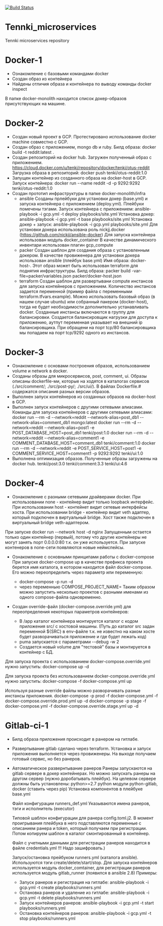 [![Build Status](https://travis-ci.com/otus-devops-2019-02/Tennki_microservices.svg?branch=master)](https://travis-ci.org/otus-devops-2019-02/Tennki_microservices)

# Tennki_microservices
Tennki microservices repository

# Docker-1
- Ознакомление с базовыми командами docker 
- Создан образ из контейнера
- Найдены отличия образа и контейнера по выводу команды docker inspect

В папке docker-monolith находится список докер-образов присутствующих на машине.


# Docker-2
- Создан новый проект в GCP. Протестировано использование docker machine совместно с GCP.
- Создан образ с приложением, mongo db и ruby. 
    Билд образа: docker build -t reddit:latest .
- Создан репозиторий на docker hub. Загружен полученный образ с приложением.
https://cloud.docker.com/u/tenki/repository/docker/tenki/otus-reddit
    Загрузка образа в репозиторий: docker push tenki/otus-reddit:1.0
- Запущен контейнер из созданного образа на docker-host в GCP.
    Запуск контейнера: docker run --name reddit -d -p 9292:9292 tenki/otus-reddit:1.0
- Создан прототип инфраструктуры в папке docker-monolith/infra
    - ansible
        Созданы прлейбуки для установки докер (base.yml) и запуска контейнера с приложением (deploy.yml). Плейбуки помечены тэгами.
        Запуск контейнера с приложением: ansible-playbook -i gcp.yml -t deploy playbooks/site.yml
        Установка докер: ansible-playbook -i gcp.yml -t base playbooks/site.yml
        Установка докер + запуск: ansible-playbook -i gcp.yml playbooks/site.yml
            Для установки докера использована роль nickjj.docker (https://github.com/nickjj/ansible-docker)
            Для запуска контейнера использован модуль docker_container
            В качестве динамического инвентари использован плагин gcp_compute
    - packer
        Создан шаблон для создания образа с установленным докером. В качестве провиженера для установки докера использован ansible (плейбук base.yml)
        Имя образа: docker-host-<timestamp>. Этот образ может быть использован terraform для поднятия инфраструктуры.
        Билд образа: packer build -var-file=packer/variables.json packer/docker-host.json
    - terraform
        Создан шаблон для развертывани compute инстансов для запуска контейнеров с приложением. Количество инстансов задается переменной (пример файла с переменными terraform.tfvars.example). Можно использовать базовый образ (в нашем случае ubuntu) или собранный пакером (docker-host), тогда не будет необходимости дополнительно устанавливать docker. Созданные инстансы включаются в группу для балансировки.
        Создается балансировщик нагрузки для доступа к приложению, аутпут переменная указывает на внешний ip балансировщика. При обращени на порт tcp/80 балансировщика мы попадаем на порт tcp/9292 одного из инстансов. 


# Docker-3
- Ознакомление с основами построения образов, использованием volume и network в docker.
- Созданы образы для микросервисов, post, comment, ui. Образы описаны dockerfile-ми, которые на ходятся в каталогах сервисов (./src/comment/; ./src/post-py/; ./src/ui/). В файлах Dockerfile.# содержатся описания разных версии образов.
- Выполнен запуск контейнеров из созданных образов на docker-host в GCP.
- Выполнен запуск контейнеров с другими сетевыми алиасами. 
Команды для запуска контейнеров с другими сетевыми алиасами:
docker run --rm -d --network=reddit --network-alias=post_db1 --network-alias=comment_db1 mongo:latest
docker run --rm -d --network=reddit --network-alias=post1 -e POST_DATABASE_HOST=post_db1 tenki/post:1.0
docker run --rm -d --network=reddit --network-alias=comment1 -e COMMENT_DATABASE_HOST=comment_db1 tenki/comment:1.0
docker run --rm -d --network=reddit -e POST_SERVICE_HOST=post1 -e COMMENT_SERVICE_HOST=comment1 -p 9292:9292 tenki/ui:1.0
- Выполнена оптимизация образов. Полученные образы загружены на docker hub.
tenki/post:3.0
tenki/comment:3.3
tenki/ui:4.6


# Docker-4
- Ознакомление с разными сетевыми драйверами docker.
При использовании none - контейнер видит только loopback интерфейс.
При использовании host - контейнет видит сетевые интерфейсы хоста.
При использовании bridge - контейнер видит veth адаптер, который подключен в виртуальный bridge. Хост также подключен в виртуальный bridge veth-адаптером. 

При запуске docker run --network host -d nginx
Запущенным остается только один контейнер (первый), потому что другие контейнеры не могут занять порт 0.0.0.0:80 т.к. он уже используется.
При запуске контенеров в none-сети появляются новые неймспейсы.

- Ознакомление с основными принципами работы с docker-compose
При запуске docker-compose up в качестве префикса проекта берется имя каталога, в котором находится файл docker-compose. Его можно переопределить через параметр или переменную:
    - docker-compose -p <project-name> run -d
    - через переменныю COMPOSE_PROJECT_NAME=<project-name>
Таким образом можно запустить несколько проектов с разными именами из одного compose-файла одновременно.

- Создан override-файл (docker-compose.override.yml) для переопределения некоторых параметров контейнеров:
    - В /app каталог контейнера монтируется каталог с кодом приложения src/<app> с хостовой машины. (Путь до каталог src задан переменной ${SRC} в env-файле т.к. не известно на каком хосте будет разворачиваться приложение и где будет лежать код)
    - puma запускается с параметрами --debug -w 2
    - Создается новый volume для "тестовой" базы и монтируется в контейнер с БД.

Для запуска проекта с использованием docker-compose.override.yml нужно запустить:
  docker-compose up -d

Для запуска проекта без использованием docker-compose.override.yml нужно запустить:
  docker-compose -f docker-compose.yml up

Используя разные override файлы можно разворачивать разные инстансы приложения.
docker-compose -p prod -f docker-compose.yml -f docker-compose.override.prod.yml up -d
docker-compose -p stage -f docker-compose.yml -f docker-compose.override.stage.yml up -d


# Gitlab-ci-1

- Билд образа приложения происходит в ранером на гитлабе.
- Развертывание gitlab сделано через terraform.
    Установка и запуск приложения выполняется через провиженеры.
    На выходе получаем готовый сервис, но без ранеров.
- Автоматическое развернтывание ранеров
    Ранеры запускаются на gitlab сервере в докер контейнерах. Но можно запускать ранеры на другом сервер (нужно доробатывать плейбук).
    На целевом сервере должны быть установлены:
    python>=2.7
    python модули python-gitlab, docker (ставить через pip)
    Установка компонентов в плейбукe base.yml

    Файл конфигурации runners_def.yml
    Указываются имена ранеров, тэги и исполнитель (executor)

    Типовой шаблон конфигурации для ранера config.toml.j2. В момент проигрывания плейбука в него подставляются переменные с описанием ранера и token, который получаем при регистрации. Потом копируем шаблон в каталог смонтированный в контейнер.

    Файл с учетными данными для регистрации ранеров находится в файле credentials.yml 
    !!! Надо зашифровать.)

    Запуск/остановка прейбуком runners.yml (каталога ansible). Используются тэги create/delete/start/stop. Для запуска контейнеров используется модуль docker_comtainer, для регистрации ранеров используется модуль gitlab_runner (появился в ansible 2.8)
    Примеры:
    - Запуск ранеров и регистрация на гитлабе:
        ansible-playbook -i gcp.yml -t create playbooks/runners.yml
    - Остановка ранеров и удаление из гитлабе:
        ansible-playbook -i gcp.yml -t delete playbooks/runners.yml
    - Запуск контейнеров ранеров:
        ansible-playbook -i gcp.yml -t start playbooks/runners.yml
    - Остановка контейнеров ранеров:
        ansible-playbook -i gcp.yml -t stop playbooks/runners.yml
